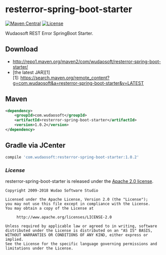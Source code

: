 # resterror-spring-boot-starter
[![Maven Central](https://maven-badges.herokuapp.com/maven-central/com.wudaosoft/resterror-spring-boot-starter/badge.svg)](https://maven-badges.herokuapp.com/maven-central/com.wudaosoft/resterror-spring-boot-starter/)
[![License](https://img.shields.io/badge/license-Apache%202-4EB1BA.svg)](https://www.apache.org/licenses/LICENSE-2.0.html)

Wudaosoft REST Error SpringBoot Starter.

## Download

- http://repo1.maven.org/maven2/com/wudaosoft/resterror-spring-boot-starter/  
- [the latest JAR][1]  
[1]: https://search.maven.org/remote_content?g=com.wudaosoft&a=resterror-spring-boot-starter&v=LATEST

## Maven

```xml
<dependency>
    <groupId>com.wudaosoft</groupId>
    <artifactId>resterror-spring-boot-starter</artifactId>
    <version>1.0.2</version>
</dependency>
```
## Gradle via JCenter

``` groovy
compile 'com.wudaosoft:resterror-spring-boot-starter:1.0.2'
```
### *License*

resterror-spring-boot-starter is released under the [Apache 2.0 license](../LICENSE).

```
Copyright 2009-2018 Wudao Software Studio

Licensed under the Apache License, Version 2.0 (the "License");
you may not use this file except in compliance with the License.
You may obtain a copy of the License at

     http://www.apache.org/licenses/LICENSE-2.0

Unless required by applicable law or agreed to in writing, software
distributed under the License is distributed on an "AS IS" BASIS,
WITHOUT WARRANTIES OR CONDITIONS OF ANY KIND, either express or implied.
See the License for the specific language governing permissions and
limitations under the License.
```
